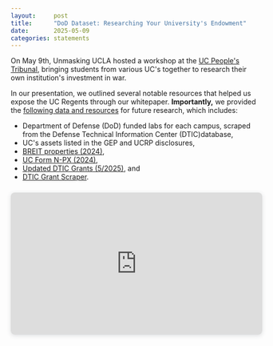 ```yaml
---
layout:     post
title:      "DoD Dataset: Researching Your University's Endowment"
date:       2025-05-09
categories: statements
---
```


<p>On May 9th, Unmasking UCLA hosted a workshop at the <a href="https://www.ucpeoplestribunal.org/">UC People's Tribunal</a>, bringing students from various UC's together to research their own institution's investment in war.</p>

<p>In our presentation, we outlined several notable resources that helped us expose the UC Regents through our whitepaper. <b>Importantly,</b> we provided the <a href="https://docs.google.com/spreadsheets/d/12HSPUUfjtQzw2QHplhJZGcWhgRP_dB1g4JLYHhessxc/edit?usp=sharing">following data and resources</a> for future research, which includes:</p>

<ul>
    <li>Department of Defense (DoD) funded labs for each campus, scraped from the Defense Technical Information Center (DTIC)database,</li>
    <li>UC's assets listed in the GEP and UCRP disclosures,</li>
    <li><a href="https://drive.google.com/file/d/1ZDhB06pcO6eNmPnpM6_u-gd6AR64YJCu/view?usp=sharing">BREIT properties (2024)</a>,</li>
    <li><a href="https://www.sec.gov/Archives/edgar/data/315054/000114036124037965/xslNPX-INFO-TABLE_X01/votetable.xml">UC Form N-PX (2024)</a>,</li>
    <li><a href="https://drive.proton.me/urls/JCYK7K447G#CT3eCMl05SuD">Updated DTIC Grants (5/2025)</a>, and</li>
    <li><a href="https://github.com/18kimn/funder-tracer">DTIC Grant Scraper</a>.</li>
</ul>

<div class="row gx-4 gx-lg-5 justify-content-center">
    <div style="position: relative; width: 100%; height: 0; padding-top: 56.2500%;
    padding-bottom: 0; box-shadow: 0 2px 8px 0 rgba(63,69,81,0.16); margin-top: 1.6em; margin-bottom: 0.9em; overflow: hidden;
    border-radius: 8px; will-change: transform;">
        <iframe loading="lazy" style="position: absolute; width: 100%; height: 100%; top: 0; left: 0; border: none; padding: 0;margin: 0;"
            src="https://www.canva.com/design/DAGnv46fQP8/JksZ_D6fLyhWzwsVap-uxw/view?embed" allowfullscreen="allowfullscreen" allow="fullscreen">
        </iframe>
    </div>
    <a href="https:&#x2F;&#x2F;www.canva.com&#x2F;design&#x2F;DAGnv46fQP8&#x2F;JksZ_D6fLyhWzwsVap-uxw&#x2F;view?utm_content=DAGnv46fQP8&amp;utm_campaign=designshare&amp;utm_medium=embeds&amp;utm_source=link" target="_blank" rel="noopener"></a>
</div>
